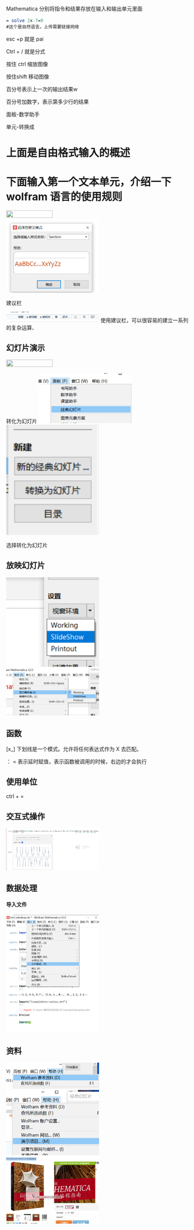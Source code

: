 Mathematica 分别将指令和结果存放在输入和输出单元里面



~~~mathematica
= solve 2x-7=0 
#这个是自然语言。上传需要链接网络
~~~

esc +p 就是 pai

Ctrl + / 就是分式



按住 ctrl 缩放图像

按住shift 移动图像



百分号表示上一次的输出结果w



百分号加数字，表示第多少行的结果



面板-数学助手

单元-转换成



# 上面是自由格式输入的概述

# 下面输入第一个文本单元，介绍一下 wolfram 语言的使用规则
<img src="url地址" width="50%" height="50%" >

<img src="https://github.com/SuZhangs/MathModel-From-0-To-Inf/blob/main/Wolfram%20Mathematica%E5%85%A5%E9%97%A8%E6%95%99%E7%A8%8B/IMG/image-20210922202949656.png" width="50%" height="50%" >



建议栏

<img src="https://github.com/SuZhangs/MathModel-From-0-To-Inf/blob/main/Wolfram%20Mathematica%E5%85%A5%E9%97%A8%E6%95%99%E7%A8%8B/IMG/image-20210922204540354.png" width="50%" height="50%" >
使用建议栏，可以很容易的建立一系列的复杂运算、





## 幻灯片演示
<img src="urlhttps://github.com/SuZhangs/MathModel-From-0-To-Inf/blob/main/Wolfram%20Mathematica%E5%85%A5%E9%97%A8%E6%95%99%E7%A8%8B/IMG/image-20210922205340984.png" width="50%" height="50%" >


转化为幻灯片
<img src="https://github.com/SuZhangs/MathModel-From-0-To-Inf/blob/main/Wolfram%20Mathematica%E5%85%A5%E9%97%A8%E6%95%99%E7%A8%8B/IMG/image-20210922205434596.png" width="50%" height="50%" >
<img src="https://github.com/SuZhangs/MathModel-From-0-To-Inf/blob/main/Wolfram%20Mathematica%E5%85%A5%E9%97%A8%E6%95%99%E7%A8%8B/IMG/image-20210922205445579.png" width="50%" height="50%" >


选择转化为幻灯片

## 放映幻灯片
<img src="https://github.com/SuZhangs/MathModel-From-0-To-Inf/blob/main/Wolfram%20Mathematica%E5%85%A5%E9%97%A8%E6%95%99%E7%A8%8B/IMG/image-20210922205848121.png" width="50%" height="50%" >
<img src="https://github.com/SuZhangs/MathModel-From-0-To-Inf/blob/main/Wolfram%20Mathematica%E5%85%A5%E9%97%A8%E6%95%99%E7%A8%8B/IMG/image-20210922215304352.png" width="50%" height="50%" >

## 函数

[x_]  下划线是一个模式。允许将任何表达式作为 X 去匹配。

： = 表示延时赋值，表示函数被调用的时候，右边的才会执行

## 使用单位

ctrl + =

## 交互式操作
<img src="https://github.com/SuZhangs/MathModel-From-0-To-Inf/blob/main/Wolfram%20Mathematica%E5%85%A5%E9%97%A8%E6%95%99%E7%A8%8B/IMG/image-20210922221519857.png" width="50%" height="50%" >


## 数据处理

#### 导入文件
<img src="https://github.com/SuZhangs/MathModel-From-0-To-Inf/blob/main/Wolfram%20Mathematica%E5%85%A5%E9%97%A8%E6%95%99%E7%A8%8B/IMG/image-20210922222252488.png" width="50%" height="50%" >

## 资料
<img src="https://github.com/SuZhangs/MathModel-From-0-To-Inf/blob/main/Wolfram%20Mathematica%E5%85%A5%E9%97%A8%E6%95%99%E7%A8%8B/IMG/image-20210922230146132.png" width="50%" height="50%" >
<img src="https://github.com/SuZhangs/MathModel-From-0-To-Inf/blob/main/Wolfram%20Mathematica%E5%85%A5%E9%97%A8%E6%95%99%E7%A8%8B/IMG/image-20210922230320703.png" width="50%" height="50%" >
<img src="https://github.com/SuZhangs/MathModel-From-0-To-Inf/blob/main/Wolfram%20Mathematica%E5%85%A5%E9%97%A8%E6%95%99%E7%A8%8B/IMG/image-20210922231007338.png" width="50%" height="50%" >

